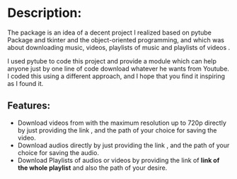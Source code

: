 # Description:

The package is an idea of a decent project I realized based on pytube Package and tkinter and the object-oriented programming, and which was about downloading music, videos, playlists of music and playlists of videos .

I used pytube to code this project and provide a module which can help anyone just by one line of code download whatever he wants from Youtube.
I coded this using a different approach, and I hope that you find it inspiring as I found it.

## Features:

* Download videos from with the maximum resolution up to 720p directly by just providing the link , and the path of your choice for saving the video.
* Download audios directly by just providing the link , and the path of your choice for saving the audio.
* Download Playlists of audios or videos by providing the link of **link of the whole playlist** and also the path of your desire.


